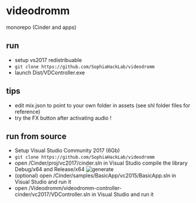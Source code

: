 # videodromm
monorepo (Cinder and apps)

## run
 - setup vs2017 redistribuable
 - `git clone https://github.com/SophiaHackLab/videodromm`
 - launch Dist/VDController.exe

## tips
- edit mix.json to point to your own folder in assets (see shl folder files for reference)
- try the FX button after activating audio !

## run from source
- Setup Visual Studio Community 2017 (6Gb)
- `git clone https://github.com/SophiaHackLab/videodromm`
- open /Cinder/proj/vc2017/cinder.sln in Visual Studio compile the library Debug/x64 and Release/x64 ![generate](https://raw.github.com/SophiaHackLab/videodromm/main/img/generate.png)
- (optional) open /Cinder/samples/BasicApp/vc2015/BasicApp.sln in Visual Studio and run it 
- open /Videodromm/videodromm-controller-cinder/vc2017/VDController.sln in Visual Studio and run it

